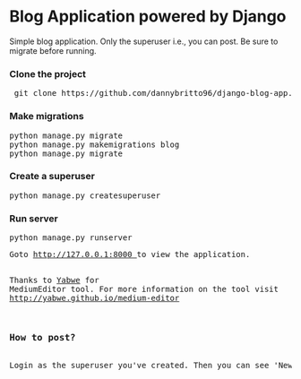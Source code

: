 <h1>Blog Application powered by Django</h1>

Simple blog application. Only the superuser i.e., you can post.
Be sure to migrate before running.

<h3>Clone the project</h3>
<pre> git clone https://github.com/dannybritto96/django-blog-app.git</pre>

<h3>Make migrations</h3>
<pre>
python manage.py migrate
python manage.py makemigrations blog
python manage.py migrate
</pre>

<h3>Create a superuser</h3>
<pre>
python manage.py createsuperuser
</pre>

<h3>Run server</h3>
<pre>
python manage.py runserver
<pre>
Goto <a href="http://127.0.0.1:8000">http://127.0.0.1:8000 </a>to view the application.

Thanks to <a href="https://github.com/yabwe">Yabwe</a> for MediumEditor tool.
For more information on the tool visit <a href="http://yabwe.github.io/medium-editor/">http://yabwe.github.io/medium-editor</a>


<h3>How to post?</h3>
Login as the superuser you've created. Then you can see 'New Post' option in the Navbar.It'll let you create new posts.
